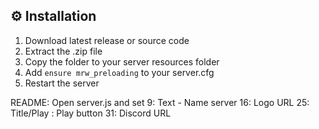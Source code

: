 ## ⚙️ Installation
1. Download latest release or source code
2. Extract the .zip file
3. Copy the folder to your server resources folder
4. Add `ensure mrw_preloading` to your server.cfg
5. Restart the server


README: 
Open server.js and set
9: Text - Name server
16: Logo URL
25: Title/Play : Play button
31: Discord URL
